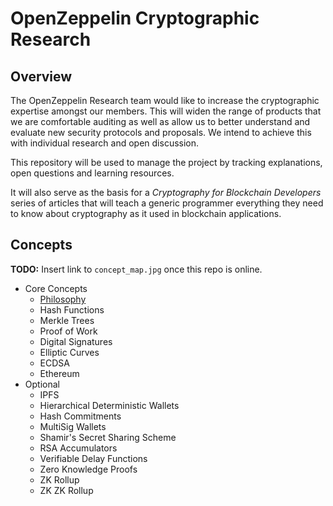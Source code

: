 
# OpenZeppelin Cryptographic Research

## Overview

The OpenZeppelin Research team would like to increase the cryptographic expertise amongst our members. This will widen the range of products that we are comfortable auditing as well as allow us to better understand and evaluate new security protocols and proposals. We intend to achieve this with individual research and open discussion.

This repository will be used to manage the project by tracking explanations, open questions and learning resources.

It will also serve as the basis for a _Cryptography for Blockchain Developers_ series of articles that will teach a generic programmer everything they need to know about cryptography as it used in blockchain applications.

## Concepts

**TODO:** Insert link to `concept_map.jpg` once this repo is online.

* Core Concepts
   * [Philosophy](concepts/Philosophy.md)
   * Hash Functions
   * Merkle Trees
   * Proof of Work
   * Digital Signatures
   * Elliptic Curves
   * ECDSA
   * Ethereum
* Optional
   * IPFS
   * Hierarchical Deterministic Wallets
   * Hash Commitments
   * MultiSig Wallets
   * Shamir's Secret Sharing Scheme
   * RSA Accumulators
   * Verifiable Delay Functions
   * Zero Knowledge Proofs
   * ZK Rollup
   * ZK ZK Rollup
